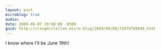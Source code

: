 ```yaml
---
layout: post
microblog: true
audio: 
date: 2009-06-07 19:00:00 -0500
guid: http://craigmcclellan.micro.blog/2009/06/08/t2079768040.html
---
```

I know where I'll be June 19th!
